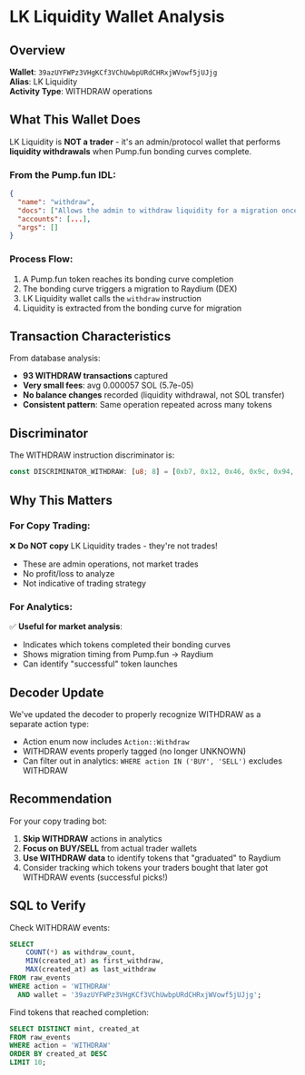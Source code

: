 # LK Liquidity Wallet Analysis

## Overview

**Wallet**: `39azUYFWPz3VHgKCf3VChUwbpURdCHRxjWVowf5jUJjg`  
**Alias**: LK Liquidity  
**Activity Type**: WITHDRAW operations

## What This Wallet Does

LK Liquidity is **NOT a trader** - it's an admin/protocol wallet that performs **liquidity withdrawals** when Pump.fun bonding curves complete.

### From the Pump.fun IDL:

```json
{
  "name": "withdraw",
  "docs": ["Allows the admin to withdraw liquidity for a migration once the bonding curve completes"],
  "accounts": [...],
  "args": []
}
```

### Process Flow:

1. A Pump.fun token reaches its bonding curve completion
2. The bonding curve triggers a migration to Raydium (DEX)
3. LK Liquidity wallet calls the `withdraw` instruction
4. Liquidity is extracted from the bonding curve for migration

## Transaction Characteristics

From database analysis:

- **93 WITHDRAW transactions** captured
- **Very small fees**: avg 0.000057 SOL (5.7e-05)
- **No balance changes** recorded (liquidity withdrawal, not SOL transfer)
- **Consistent pattern**: Same operation repeated across many tokens

## Discriminator

The WITHDRAW instruction discriminator is:

```rust
const DISCRIMINATOR_WITHDRAW: [u8; 8] = [0xb7, 0x12, 0x46, 0x9c, 0x94, 0x6d, 0xa1, 0x22];
```

## Why This Matters

### For Copy Trading:

❌ **Do NOT copy** LK Liquidity trades - they're not trades!

- These are admin operations, not market trades
- No profit/loss to analyze
- Not indicative of trading strategy

### For Analytics:

✅ **Useful for market analysis**:

- Indicates which tokens completed their bonding curves
- Shows migration timing from Pump.fun → Raydium
- Can identify "successful" token launches

## Decoder Update

We've updated the decoder to properly recognize WITHDRAW as a separate action type:

- Action enum now includes `Action::Withdraw`
- WITHDRAW events properly tagged (no longer UNKNOWN)
- Can filter out in analytics: `WHERE action IN ('BUY', 'SELL')` excludes WITHDRAW

## Recommendation

For your copy trading bot:

1. **Skip WITHDRAW** actions in analytics
2. **Focus on BUY/SELL** from actual trader wallets
3. **Use WITHDRAW data** to identify tokens that "graduated" to Raydium
4. Consider tracking which tokens your traders bought that later got WITHDRAW events (successful picks!)

## SQL to Verify

Check WITHDRAW events:

```sql
SELECT
    COUNT(*) as withdraw_count,
    MIN(created_at) as first_withdraw,
    MAX(created_at) as last_withdraw
FROM raw_events
WHERE action = 'WITHDRAW'
  AND wallet = '39azUYFWPz3VHgKCf3VChUwbpURdCHRxjWVowf5jUJjg';
```

Find tokens that reached completion:

```sql
SELECT DISTINCT mint, created_at
FROM raw_events
WHERE action = 'WITHDRAW'
ORDER BY created_at DESC
LIMIT 10;
```
